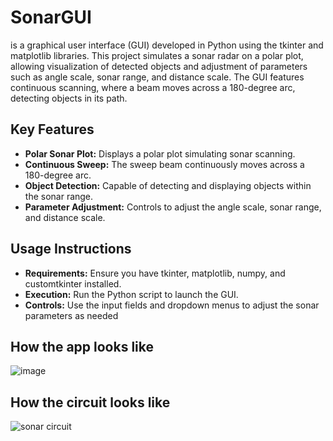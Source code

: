 # SonarGUI
is a graphical user interface (GUI) developed in Python using the tkinter and matplotlib libraries. This project simulates a sonar radar on a polar plot, allowing visualization of detected objects and adjustment of parameters such as angle scale, sonar range, and distance scale. The GUI features continuous scanning, where a beam moves across a 180-degree arc, detecting objects in its path.

## Key Features
- **Polar Sonar Plot:** Displays a polar plot simulating sonar scanning.
- **Continuous Sweep:** The sweep beam continuously moves across a 180-degree arc.
- **Object Detection:** Capable of detecting and displaying objects within the sonar range.
- **Parameter Adjustment:** Controls to adjust the angle scale, sonar range, and distance scale.
  
## Usage Instructions
- **Requirements:** Ensure you have tkinter, matplotlib, numpy, and customtkinter installed.
- **Execution:** Run the Python script to launch the GUI.
- **Controls:** Use the input fields and dropdown menus to adjust the sonar parameters as needed

## How the app looks like

![image](https://github.com/user-attachments/assets/059dee10-4f08-4354-9909-7b8af2a59f2c)

## How the circuit looks like

![sonar circuit](https://github.com/user-attachments/assets/5154bc56-3c75-43e3-ba5a-4c7693f96b07)
